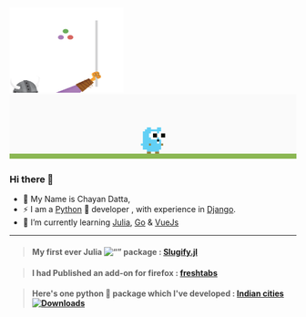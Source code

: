 <img src="https://raw.githubusercontent.com/chayandatta/chayandatta/master/animations/waving-flag.gif" width="200" height="150">![](https://raw.githubusercontent.com/chayandatta/chayandatta/master/animations/demo.gif)
### Hi there 👋

- 🔭 My Name is Chayan Datta, <br>
- ⚡ I am a [Python](https://www.python.org/) 🐍 developer , with experience in [Django](https://www.djangoproject.com/). <br>
- 🌱 I’m currently learning [Julia](https://julialang.org/), [Go](https://go.dev/) & [VueJs](https://vuejs.org/)

---
> #### My first ever Julia <img src="https://user-images.githubusercontent.com/32599474/235298466-e6256957-4556-4343-9542-0c23e56a5a16.png" alt= “” width="15" height="15"> package : [Slugify.jl](https://juliahub.com/ui/Packages/Slugify/ofVwp/1.0.0)


> #### I had Published an add-on for firefox : [freshtabs](https://addons.mozilla.org/en-US/firefox/addon/freshtabs/)

> #### Here's one python 🐍 package which I've developed : [Indian cities](https://pypi.org/project/indian-cities/) [![Downloads](https://pepy.tech/badge/indian-cities)](https://pepy.tech/project/indian-cities)

<!--
**chayandatta/chayandatta** is a ✨ _special_ ✨ repository because its `README.md` (this file) appears on your GitHub profile.

Here are some ideas to get you started:

- 🔭 I’m currently working on ...
- 🌱 I’m currently learning ...
- 👯 I’m looking to collaborate on ...
- 🤔 I’m looking for help with ...
- 💬 Ask me about ...
- 📫 How to reach me: ...
- 😄 Pronouns: ...
- ⚡ Fun fact: ...
-->


<!-- The gophers Credit goes to [egonelbre/gophers](https://github.com/egonelbre/gophers). -->
